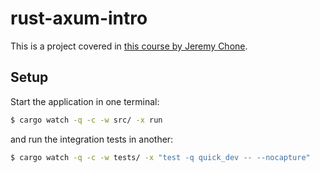 # rust-axum-intro

This is a project covered in [this course by Jeremy Chone](https://www.youtube.com/watch?v=XZtlD_m59sM).

## Setup

Start the application in one terminal:

```bash
$ cargo watch -q -c -w src/ -x run
```

and run the integration tests in another:

```bash
$ cargo watch -q -c -w tests/ -x "test -q quick_dev -- --nocapture"
```
